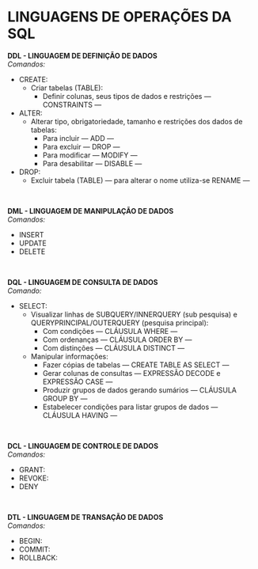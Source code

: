 # **LINGUAGENS DE OPERAÇÕES DA SQL**

**DDL - LINGUAGEM DE DEFINIÇÃO DE DADOS**</br>
*Comandos:*

- CREATE:
  - Criar tabelas (TABLE):
    - Definir colunas, seus tipos de dados e restrições — CONSTRAINTS —</br>
- ALTER:
  - Alterar tipo, obrigatoriedade, tamanho e restrições dos dados de tabelas:
    - Para incluir — ADD —
    - Para excluir — DROP —
    - Para modificar — MODIFY —
    - Para desabilitar — DISABLE — </br>
- DROP:
  - Excluir tabela (TABLE) — para alterar o nome utiliza-se RENAME —</br>
</br>

**DML - LINGUAGEM DE MANIPULAÇÃO DE DADOS**</br>
*Comandos:*

- INSERT</br>
- UPDATE</br>
- DELETE</br>
</br>

**DQL - LINGUAGEM DE CONSULTA DE DADOS**</br>
*Comando:*

- SELECT:  
  - Visualizar linhas de SUBQUERY/INNERQUERY (sub pesquisa) e QUERYPRINCIPAL/OUTERQUERY (pesquisa principal):
    - Com condições — CLÁUSULA WHERE —
    - Com ordenanças — CLÁUSULA ORDER BY —
    - Com distinções — CLÁUSULA DISTINCT —
  - Manipular informações:
    - Fazer cópias de tabelas — CREATE TABLE AS SELECT —
    - Gerar colunas de consultas — EXPRESSÃO DECODE e EXPRESSÃO CASE —
    - Produzir grupos de dados gerando sumários — CLÁUSULA GROUP BY —
    - Estabelecer condições para listar grupos de dados — CLÁUSULA HAVING —</br>
</br>

**DCL - LINGUAGEM DE CONTROLE DE DADOS**</br>
*Comandos:*

- GRANT:</br>
- REVOKE:</br>
- DENY</br>
</br>

**DTL - LINGUAGEM DE TRANSAÇÃO DE DADOS**</br>
*Comandos:*

- BEGIN:</br>
- COMMIT:</br>
- ROLLBACK:</br>
